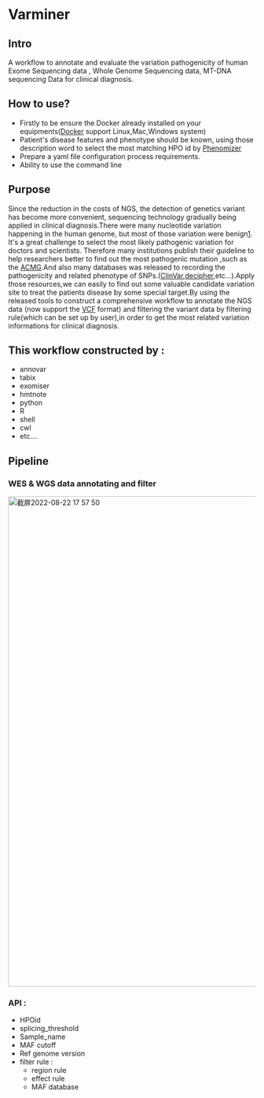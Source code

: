 # Varminer
## Intro
A workflow to annotate and evaluate the variation pathogenicity of human Exome Sequencing data , Whole Genome Sequencing data, MT-DNA sequencing Data for clinical diagnosis.
## How to use?
 * Firstly to be ensure the Docker already installed on your equipments([Docker](https://www.docker.com) support Linux,Mac,Windows system)
 * Patient's disease features and phenotype should be known, using those description word to select the most matching HPO id by [Phenomizer](https://compbio.charite.de/phenomizer/)
 * Prepare a yaml file configuration process requirements.
 * Ability to use the command line 
## Purpose
Since the reduction in the costs of NGS, the detection of genetics variant has become more convenient, sequencing technology gradually being applied in clinical diagnosis.There were many nucleotide variation happening in the human genome, but most of those variation were benign[1](https://www.genome.gov/news/news-release/Genomics-daunting-challenge-Identifying-variants-that-matter).
It's a great challenge to select the most likely pathogenic variation for doctors and scientists. Therefore many institutions publish their guideline to help researchers better to find out the most pathogenic mutation ,such as the [ACMG](https://www.gimjournal.org/article/S1098-3600(21)03031-8/fulltext).And also many databases was released to recording the pathogenicity and related phenotype of SNPs.([ClinVar](https://www.ncbi.nlm.nih.gov/clinvar/),[decipher](https://www.deciphergenomics.org/patient/263708/genotype/241078/browser),etc…).Apply those resources,we can easily to find out some valuable candidate variation site to treat the patients disease by some special target.By using the released tools to construct a comprehensive workflow to annotate the NGS data (now support the [VCF](https://www.internationalgenome.org/wiki/Analysis/vcf4.0/) format) and filtering the variant data by filtering rule(which can be set up by user),in order to get the most related variation informations for clinical diagnosis.
## This workflow constructed by :
 * annovar
 * tabix
 * exomiser
 * hmtnote
 * python
 * R
 * shell
 * cwl
 * etc....
## Pipeline 
  ### WES & WGS data annotating and filter
  <img width="996" alt="截屏2022-08-22 17 57 50" src="https://user-images.githubusercontent.com/53446971/185894488-ef6bcffb-e008-4b70-9472-86e0bfc6b111.png">
  
### API :
   * HPOid
   * splicing_threshold
   * Sample_name
   * MAF cutoff
   * Ref genome version
   * filter rule :
      * region rule
      * effect rule
      * MAF database









